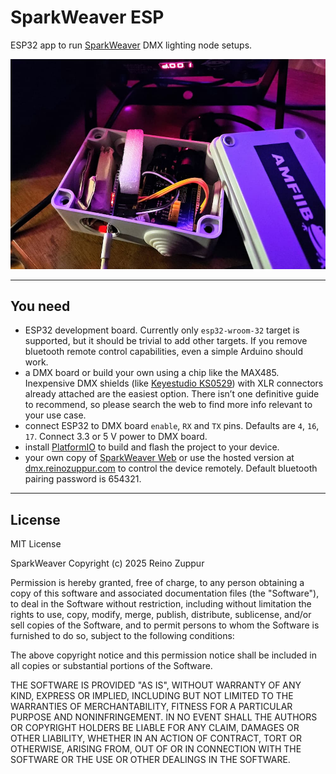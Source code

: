 # SparkWeaver ESP

ESP32 app to run [SparkWeaver](https://github.com/rzuppur/sparkweaver.core) DMX lighting node setups.

![ESP32 + Keyestudio DMX Shield](p1.jpg)

---

## You need

- ESP32 development board. Currently only `esp32-wroom-32` target is supported, but it should be trivial to add other targets. If you remove bluetooth remote control capabilities, even a simple Arduino should work.
- a DMX board or build your own using a chip like the MAX485. Inexpensive DMX shields (like [Keyestudio KS0529](https://wiki.keyestudio.com/KS0529_Keyestudio_DMX%EF%BC%88RDM%EF%BC%89Shield)) with XLR connectors already attached are the easiest option. There isn’t one definitive guide to recommend, so please search the web to find more info relevant to your use case.
- connect ESP32 to DMX board `enable`, `RX` and `TX` pins. Defaults are `4`, `16`, `17`. Connect 3.3 or 5 V power to DMX board.
- install [PlatformIO](https://platformio.org/) to build and flash the project to your device.
- your own copy of [SparkWeaver Web](https://github.com/rzuppur/sparkweaver.web) or use the hosted version at [dmx.reinozuppur.com](https://dmx.reinozuppur.com/) to control the device remotely. Default bluetooth pairing password is 654321.

---

## License

MIT License

SparkWeaver Copyright (c) 2025 Reino Zuppur

Permission is hereby granted, free of charge, to any person obtaining a copy
of this software and associated documentation files (the "Software"), to deal
in the Software without restriction, including without limitation the rights
to use, copy, modify, merge, publish, distribute, sublicense, and/or sell
copies of the Software, and to permit persons to whom the Software is
furnished to do so, subject to the following conditions:

The above copyright notice and this permission notice shall be included in all
copies or substantial portions of the Software.

THE SOFTWARE IS PROVIDED "AS IS", WITHOUT WARRANTY OF ANY KIND, EXPRESS OR
IMPLIED, INCLUDING BUT NOT LIMITED TO THE WARRANTIES OF MERCHANTABILITY,
FITNESS FOR A PARTICULAR PURPOSE AND NONINFRINGEMENT. IN NO EVENT SHALL THE
AUTHORS OR COPYRIGHT HOLDERS BE LIABLE FOR ANY CLAIM, DAMAGES OR OTHER
LIABILITY, WHETHER IN AN ACTION OF CONTRACT, TORT OR OTHERWISE, ARISING FROM,
OUT OF OR IN CONNECTION WITH THE SOFTWARE OR THE USE OR OTHER DEALINGS IN THE
SOFTWARE.
